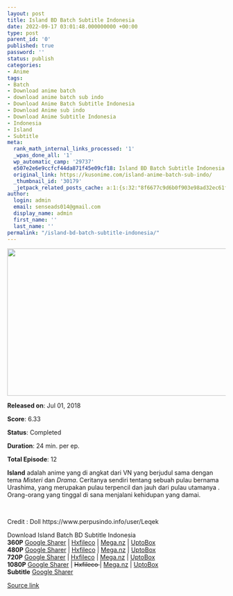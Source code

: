 ```yaml
---
layout: post
title: Island BD Batch Subtitle Indonesia
date: 2022-09-17 03:01:48.000000000 +00:00
type: post
parent_id: '0'
published: true
password: ''
status: publish
categories:
- Anime
tags:
- Batch
- Download anime batch
- download anime batch sub indo
- Download Anime Batch Subtitle Indonesia
- Download Anime sub indo
- Download Anime Subtitle Indonesia
- Indonesia
- Island
- Subtitle
meta:
  rank_math_internal_links_processed: '1'
  _wpas_done_all: '1'
  wp_automatic_camp: '29737'
  e507e2e6e9ccfcf44da871f45e09cf18: Island BD Batch Subtitle Indonesia
  original_link: https://kusonime.com/island-anime-batch-sub-indo/
  _thumbnail_id: '30179'
  _jetpack_related_posts_cache: a:1:{s:32:"8f6677c9d6b0f903e98ad32ec61f8deb";a:2:{s:7:"expires";i:1663427017;s:7:"payload";a:3:{i:0;a:1:{s:2:"id";i:30120;}i:1;a:1:{s:2:"id";i:30053;}i:2;a:1:{s:2:"id";i:29861;}}}}
author:
  login: admin
  email: senseads014@gmail.com
  display_name: admin
  first_name: ''
  last_name: ''
permalink: "/island-bd-batch-subtitle-indonesia/"
---
```

<p><img width="604" height="340" src="{{ site.baseurl }}/assets/2022/09/Anime-ISLAND-604x340.jpg" class="attachment-thumb-large size-thumb-large wp-post-image" alt="" loading="lazy" title="Island BD Batch Subtitle Indonesia" srcset="https://kusonime.com/wp-content/uploads/2018/08/Anime-ISLAND-604x340.jpg 604w, https://kusonime.com/wp-content/uploads/2018/08/Anime-ISLAND-300x169.jpg 300w, https://kusonime.com/wp-content/uploads/2018/08/Anime-ISLAND-768x432.jpg 768w, https://kusonime.com/wp-content/uploads/2018/08/Anime-ISLAND-520x293.jpg 520w, https://kusonime.com/wp-content/uploads/2018/08/Anime-ISLAND.jpg 1000w" sizes="(max-width: 604px) 100vw, 604px" />
<p><b>Released on</b>: Jul 01, 2018</p>
<p>
<p><b>Score</b>: 6.33</p>
<p>
<p><b>Status</b>: Completed</p>
<p>
<p><b>Duration</b>: 24 min. per ep.</p>
<p>
<p><b>Total Episode</b>: 12</p>
<p>
<p><strong>Island</strong> adalah anime yang di angkat dari VN yang berjudul sama dengan tema <em>Misteri</em> dan <em>Drama</em>. Ceritanya sendiri tentang sebuah pulau bernama Urashima, yang merupakan pulau terpencil dan jauh dari pulau utamanya . Orang-orang yang tinggal di sana menjalani kehidupan yang damai.</p>
<p>
<p> </p>
<p>
<p>Credit : Doll https://www.perpusindo.info/user/Leqek</p>
<p>
<div class="smokeddl">
<div class="smokettl">Download Island Batch BD Subtitle Indonesia</div>
<div class="smokeurl"><strong>360P</strong> <a href="https://acefile.co/f/57269651/kusonime-pulau-bd-360p-rar" target="_blank" rel="noopener noreferrer">Google Sharer</a> | <a href="https://hxfile.co/yc7t3146mga2" target="_blank" rel="noopener">Hxfileco</a> | <a href="https://mega.nz/file/3UpmCCyR#4Od4yClutB1cHygdAmjgYkX5Wj0AX3mHsCgeKGCd2i0" target="_blank" rel="noopener">Mega.nz</a> | <a href="https://uptobox.com/jnbegqrbvz7i" target="_blank" rel="noopener">UptoBox</a></div>
<div class="smokeurl"><strong>480P</strong> <a href="https://acefile.co/f/57269653/kusonime-pulau-bd-480p-rar" target="_blank" rel="noopener noreferrer">Google Sharer</a> | <a href="https://hxfile.co/t36ndkblpmbx" target="_blank" rel="noopener">Hxfileco</a> | <a href="https://mega.nz/file/2UhgBAqb#ZPWcVzP1ueanGhXHELooxtRmYBsI1CG8qmb5L7g6yT0" target="_blank" rel="noopener">Mega.nz</a> | <a href="https://uptobox.com/pnxz6rtqn2vo" target="_blank" rel="noopener">UptoBox</a></div>
<div class="smokeurl"><strong>720P</strong> <a href="https://acefile.co/f/57269654/kusonime-pulau-bd-720p-rar" target="_blank" rel="noopener noreferrer">Google Sharer</a> | <a href="https://hxfile.co/s45zbx5xmej4" target="_blank" rel="noopener">Hxfileco</a> | <a href="https://mega.nz/file/yJoCCADK#1LczVVHcMGS6M0wxcNpmdw4cUqO9CZUUFWyVphxXCn8" target="_blank" rel="noopener">Mega.nz</a> | <a href="https://uptobox.com/7jkjd3qhpryv" target="_blank" rel="noopener">UptoBox</a></div>
<div class="smokeurl"><strong>1080P</strong> <a href="https://acefile.co/f/57269656/kusonime-pulau-bd-1080p-rar" target="_blank" rel="noopener noreferrer">Google Sharer</a> | <del datetime="2021-10-11T00:02:52+00:00">Hxfileco </del>| <a href="https://mega.nz/file/SY4QFa5J#NbbGEG77o1KsAez5n3CUbcIqZK6Ep5HcTHTuNn363Hg" target="_blank" rel="noopener">Mega.nz</a> | <a href="https://uptobox.com/vfqh2dqjj7z9" target="_blank" rel="noopener">UptoBox</a></div>
<div class="smokeurl"><strong>Subtitle</strong> <a href="https://acefile.co/f/57270432/kusonime-pulau-bd-subsfont-rar" target="_blank" rel="noopener noreferrer">Google Sharer</a></div>
</div>
<p><a href="https://kusonime.com/island-anime-batch-sub-indo/">Source link </a></p>
